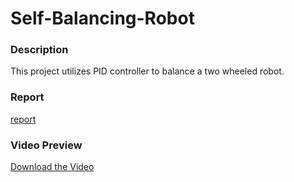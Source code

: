 # Self-Balancing-Robot  

### Description  
This project utilizes PID controller to balance a two wheeled robot.  

### Report  
 [report](/Report.pdf) 

### Video Preview 
[Download the Video](/robot%20vod.mp4)
